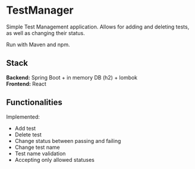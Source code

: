 # TestManager

Simple Test Management application. Allows for adding and deleting tests, as well as changing their status.

Run with Maven and npm.

## Stack
**Backend:** Spring Boot + in memory DB (h2) + lombok<br>
**Frontend:** React <br>

## Functionalities
Implemented: 
- Add test
- Delete test
- Change status between passing and failing
- Change test name
- Test name validation
- Accepting only allowed statuses
